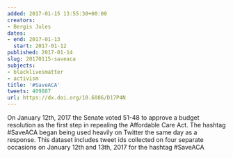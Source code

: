 ```yaml
---
added: 2017-01-15 13:55:30+00:00
creators:
- Bergis Jules
dates:
- end: 2017-01-13
  start: 2017-01-12
published: 2017-01-14
slug: 20170115-saveaca
subjects:
- blacklivesmatter
- activism
title: '#SaveACA'
tweets: 409887
url: https://dx.doi.org/10.6086/D17P4N
---
```


On January 12th, 2017 the Senate voted 51-48 to approve a budget resolution as the first step in repealing the Affordable Care Act. The hashtag #SaveACA began being used heavily on Twitter the same day as a response. This dataset includes tweet ids collected on four separate occasions on January 12th and 13th, 2017 for the hashtag #SaveACA
